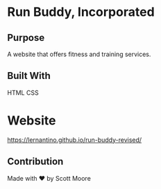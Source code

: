 # Run Buddy, Incorporated

## Purpose

A website that offers fitness and training services.

## Built With

HTML
CSS

# Website

https://lernantino.github.io/run-buddy-revised/

## Contribution

Made with ❤️ by Scott Moore

